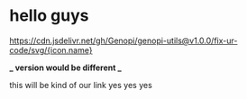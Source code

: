 # hello guys

https://cdn.jsdelivr.net/gh/Genopi/genopi-utils@v1.0.0/fix-ur-code/svg/{icon.name}

**_ version would be different _**

this will be kind of our link
yes yes yes
